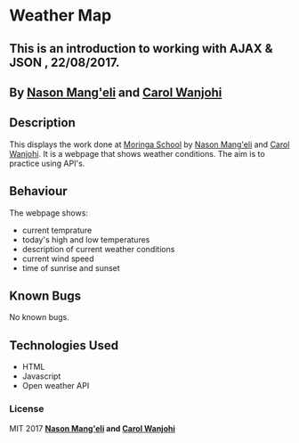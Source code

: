 # Weather Map

## This is an introduction to working with AJAX &amp; JSON , 22/08/2017.

## By **[Nason Mang'eli](https://github.com/nasonmangeli) and [Carol Wanjohi](https://carolwanjohi.github.io/)**

## Description
This displays the work done at [Moringa School](http://moringaschool.com/) by [Nason Mang'eli](https://github.com/nasonmangeli) and [Carol Wanjohi](https://carolwanjohi.github.io/). It is a webpage that shows weather conditions. The aim is to practice  using API's.

## Behaviour 
The webpage shows:
- current temprature
- today's high and low temperatures
- description of current weather conditions
- current wind speed
- time of sunrise and sunset

## Known Bugs

No known bugs.

## Technologies Used

* HTML
* Javascript
* Open weather API

### License

MIT 2017 **[Nason Mang'eli](https://github.com/nasonmangeli)  and [Carol Wanjohi](https://carolwanjohi.github.io/)**
